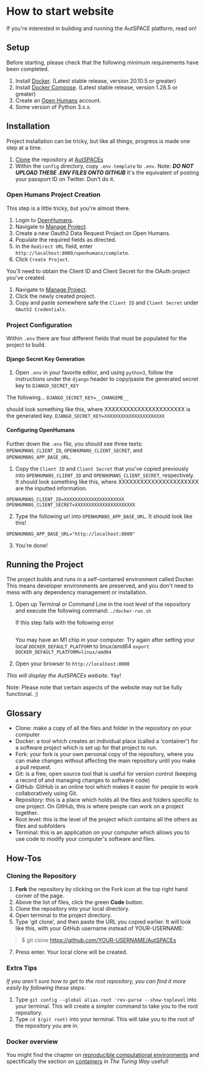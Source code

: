 # How to start website

If you're interested in building and running the AutSPACE platform, read on!

## Setup
Before starting, please check that the following minimum requirements have been completed.

1. Install [Docker](https://www.docker.com/products/docker-desktop). (Latest stable release, version 20.10.5 or greater)
2. Install [Docker Compose](https://docs.docker.com/compose/install/). (Latest stable release, version 1.28.5 or greater)
3. Create an [Open Humans](https://www.openhumans.org/) account.
4. Some version of Python 3.x.x.

## Installation
Project installation can be tricky, but like all things, progress is made one step at a time. 

1. [Clone](#cloning-the-repository) the repository at [AutSPACEs](https://github.com/GeorgiaHCA/AutSPACEs)
2. Within the `config` directory, copy `.env.template` to `.env`. 
  Note: ***DO NOT UPLOAD THESE .ENV FILES ONTO GITHUB*** It's the equivalent of posting your passport ID on Twitter. Don't do it.

### Open Humans Project Creation
This step is a little tricky, but you're almost there. 

1. Login to [OpenHumans](openhumans.org). 
2. Navigate to [Manage Project](https://www.openhumans.org/direct-sharing/projects/manage/).
3. Create a new Oauth2 Data Request Project on Open Humans. 
4. Populate the required fields as directed. 
5. In the `Redirect URL` field, enter `http://localhost:8000/openhumans/complete`.
6. Click `Create Project`.

You'll need to obtain the Client ID and Client Secret for the OAuth project you've created. 

1. Navigate to [Manage Project](https://www.openhumans.org/direct-sharing/projects/manage/).
2. Click the newly created project. 
3. Copy and paste somewhere safe the `Client ID` and `Client Secret` under `OAuth2 Credentials`. 

### Project Configuration 
Within `.env` there are four different fields that must be populated for the project to build.

#### Django Secret Key Generation
1. Open `.env` in your favorite editor, and using `python3`, follow the instructions under the `django` header to copy/paste the generated secret key to `DJANGO_SECRET_KEY` 

The following...
`DJANGO_SECRET_KEY=__CHANGEME__`

should look something like this, where XXXXXXXXXXXXXXXXXXXXXX is the generated key. 
`DJANGO_SECRET_KEY=XXXXXXXXXXXXXXXXXXXXXX`

#### Configuring OpenHumans
Further down the `.env` file, you should see three texts: `OPENHUMANS_CLIENT_ID`, `OPENHUMANS_CLIENT_SECRET`, and `OPENHUMANS_APP_BASE_URL`.

1. Copy the `Client ID` and `Client Secret` that you've copied previously into `OPENHUMANS_CLIENT_ID` and `OPENHUMANS_CLIENT_SECRET`, respectively.
It should look something like this, where XXXXXXXXXXXXXXXXXXXXXX are the inputted information. 
```
OPENHUMANS_CLIENT_ID=XXXXXXXXXXXXXXXXXXXXXX
OPENHUMANS_CLIENT_SECRET=XXXXXXXXXXXXXXXXXXXXXX
````

2. Type the following url into `OPENHUMANS_APP_BASE_URL`.
It should look like this!

```
OPENHUMANS_APP_BASE_URL="http://localhost:8000"
```

3. You're done!

## Running the Project
The project builds and runs in a self-contained environment called Docker. This means developer environments are preserved, and you don't need to mess with any dependency management or installation.

1. Open up Terminal or Command Line in the root level of the repository and execute the following command: `./docker-run.sh`

   If this step fails with the following error
   ```qemu-x86_64: Could not open '/lib64/ld-linux-x86-64.so.2': No such file or directory
   ```
   You may have an M1 chip in your computer. Try again after setting your local `DOCKER_DEFAULT_PLATFORM` to linux/amd64
   ```export DOCKER_DEFAULT_PLATFORM=linux/amd64```

2. Open your browser to `http://localhost:8000`

*This will display the AutSPACEs website.* Yay!

Note: Please note that certain aspects of the website may not be fully functional. ;)

## Glossary 

* Clone: make a copy of all the files and folder in the repository on your computer
* Docker: a tool which creates an individual place (called a 'container') for a software project which is set up for that project to run.
* Fork: your fork is your own personal copy of the repository, where you can make changes without affecting the main repository until you make a pull request. 
* Git: is a free, open source tool that is useful for version control (keeping a record of and managing changes to software code)
* GitHub: GitHub is an online tool which makes it easier for people to work collaboratively using Git. 
* Repository: this is a place which holds all the files and folders specific to one project. On GitHub, this is where people can work on a project together. 
* Root level: this is the level of the project which contains all the others as files and subfolders
* Terminal: this is an application on your computer which allows you to use code to modify your computer's software and files. 

## How-Tos 

### Cloning the Repository
  1. **Fork** the repository by clicking on the Fork icon at the top right hand corner of the page. 
  2. Above the list of files, click the green **Code** button.
  3. Clone the repository into your local directory. 
  4. Open terminal to the project directory.
  5. Type 'git clone', and then paste the URL you copied earlier. It will look like this, with your GitHub username instead of YOUR-USERNAME:
  >$ git clone https://github.com/YOUR-USERNAME/AutSPACEs
  7. Press enter. Your local clone will be created. 

### Extra Tips

*If you aren't sure how to get to the root repository, you can find it more easily by following these steps:* 

1. Type `git config --global alias.root 'rev-parse --show-toplevel` into your terminal. This will create a simpler command to take you to the root repository. 
2. Type `cd $(git root)` into your terminal. This will take you to the root of the repository you are in. 

### Docker overview 

You might find the chapter on [reproducible computational environments](https://the-turing-way.netlify.app/reproducible-research/renv.html) and spectifically the section on [containers](https://the-turing-way.netlify.app/reproducible-research/renv/renv-containers.html) in _The Turing Way_ useful!
